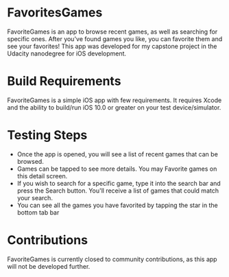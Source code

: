 # FavoritesGames

FavoriteGames is an app to browse recent games, as well as searching for specific ones. After you've found games you like, you can favorite them and see your favorites! This app was developed for my capstone project in the Udacity nanodegree for iOS development.

<h1>Build Requirements</h1>
  FavoriteGames is a simple iOS app with few requirements. It requires Xcode and the ability to build/run iOS 10.0 or greater on your test device/simulator.

<h1>Testing Steps</h1>
<ul>
  <li>Once the app is opened, you will see a list of recent games that can be browsed.</li>
  <li>Games can be tapped to see more details. You may Favorite games on this detail screen.</li>
  <li>If you wish to search for a specific game, type it into the search bar and press the Search button. You'll receive a list of games that could match your search.</li>
  <li>You can see all the games you have favorited by tapping the star in the bottom tab bar</li>
</ul>
  
<h1>Contributions</h1>
FavoriteGames is currently closed to community contributions, as this app will not be developed further.
